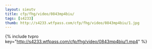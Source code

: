 ```yaml
--- 
layout: sieutv
title: cfp/fhg/video/0843mp4biu/
tags: [s4233]
thumb: http://s4233.wtfpass.com/cfp/fhg/video/0843mp4biu/1.jpg
---
```

{% include tvpro key="http://s4233.wtfpass.com/cfp/fhg/video/0843mp4biu/1.mp4" %} 
